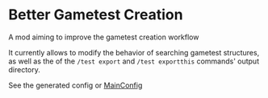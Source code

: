 # Better Gametest Creation

A mod aiming to improve the gametest creation workflow

It currently allows to modify the behavior of searching gametest structures, as well as the of the `/test export` and `/test exportthis` commands' output directory.

See the generated config or [MainConfig](src/main/java/io/github/anonymous123_code/better_gametest_creation/BetterGametestCreationMod.java#L33)
